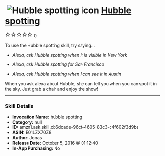 # &nbsp;<img src="skill_icon" alt="Hubble spotting icon" width="36"> [Hubble spotting](http://alexa.amazon.com/#skills/amzn1.ask.skill.cb6dcade-96cf-4605-83c3-c4f602f3d9ba)
![0 stars](../../images/ic_star_border_black_18dp_1x.png)![0 stars](../../images/ic_star_border_black_18dp_1x.png)![0 stars](../../images/ic_star_border_black_18dp_1x.png)![0 stars](../../images/ic_star_border_black_18dp_1x.png)![0 stars](../../images/ic_star_border_black_18dp_1x.png) 0

To use the Hubble spotting skill, try saying...

* *Alexa, ask Hubble spotting when it is visible in New York*

* *Alexa, ask Hubble spotting for San Francisco*

* *Alexa, ask Hubble spotting when I can see it in Austin*

When you ask alexa about Hubble, she can tell you when you can spot it in the sky. Just grab a chair and enjoy the show!

***

### Skill Details

* **Invocation Name:** hubble spotting
* **Category:** null
* **ID:** amzn1.ask.skill.cb6dcade-96cf-4605-83c3-c4f602f3d9ba
* **ASIN:** B01LZX70Z8
* **Author:** Jonas
* **Release Date:** October 5, 2016 @ 01:12:40
* **In-App Purchasing:** No
